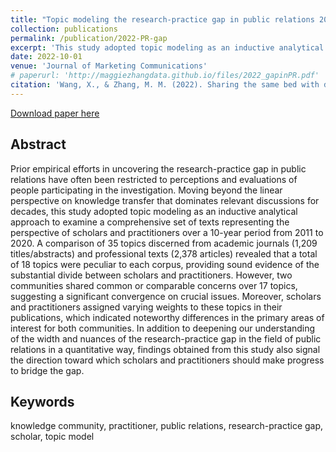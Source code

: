 ```yaml
---
title: "Topic modeling the research-practice gap in public relations 2011-2020"
collection: publications
permalink: /publication/2022-PR-gap
excerpt: 'This study adopted topic modeling as an inductive analytical approach to examine a comprehensive set of texts representing the perspective of scholars and practitioners over a 10-year period from 2011 to 2020.'
date: 2022-10-01
venue: 'Journal of Marketing Communications'
# paperurl: 'http://maggiezhangdata.github.io/files/2022_gapinPR.pdf'
citation: 'Wang, X., & Zhang, M. M. (2022). Sharing the same bed with different dreams: Topic modeling the research-practice gap in public relations 2011-2020. Journal of Marketing Communications, 1-25.'
---
```


[Download paper here](http://maggiezhangdata.github.io/files/2022_gapinPR.pdf)


Abstract
---------
Prior empirical efforts in uncovering the research-practice gap in public relations have often been restricted to perceptions and evaluations of people participating in the investigation. Moving beyond the linear perspective on knowledge transfer that dominates relevant discussions for decades, this study adopted topic modeling as an inductive analytical approach to examine a comprehensive set of texts representing the perspective of scholars and practitioners over a 10-year period from 2011 to 2020. A comparison of 35 topics discerned from academic journals (1,209 titles/abstracts) and professional texts (2,378 articles) revealed that a total of 18 topics were peculiar to each corpus, providing sound evidence of the substantial divide between scholars and practitioners. However, two communities shared common or comparable concerns over 17 topics, suggesting a significant convergence on crucial issues. Moreover, scholars and practitioners assigned varying weights to these topics in their publications, which indicated noteworthy differences in the primary areas of interest for both communities. In addition to deepening our understanding of the width and nuances of the research-practice gap in the field of public relations in a quantitative way, findings obtained from this study also signal the direction toward which scholars and practitioners should make progress to bridge the gap.

Keywords
----------
knowledge community, practitioner, public relations, research-practice gap, scholar, topic model

